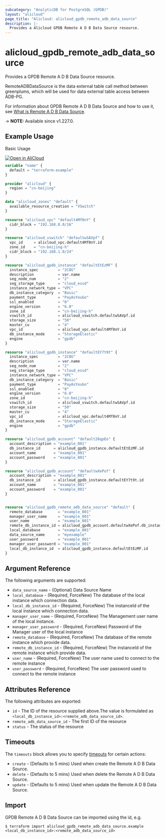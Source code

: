 ```yaml
---
subcategory: "AnalyticDB for PostgreSQL (GPDB)"
layout: "alicloud"
page_title: "Alicloud: alicloud_gpdb_remote_adb_data_source"
description: |-
  Provides a Alicloud GPDB Remote A D B Data Source resource.
---
```


# alicloud_gpdb_remote_adb_data_source

Provides a GPDB Remote A D B Data Source resource.

RemoteADBDataSource is the data external table call method between greenplums, which will be used for data external table access between ADB-PG.

For information about GPDB Remote A D B Data Source and how to use it, see [What is Remote A D B Data Source](https://www.alibabacloud.com/help/en/).

-> **NOTE:** Available since v1.227.0.

## Example Usage

Basic Usage

<div style="display: block;margin-bottom: 40px;"><div class="oics-button" style="float: right;position: absolute;margin-bottom: 10px;">
  <a href="https://api.aliyun.com/api-tools/terraform?resource=alicloud_gpdb_remote_adb_data_source&exampleId=29ccb4f3-21f7-217c-d64b-6ccddea267def0bb2562&activeTab=example&spm=docs.r.gpdb_remote_adb_data_source.0.29ccb4f321&intl_lang=EN_US" target="_blank">
    <img alt="Open in AliCloud" src="https://img.alicdn.com/imgextra/i1/O1CN01hjjqXv1uYUlY56FyX_!!6000000006049-55-tps-254-36.svg" style="max-height: 44px; max-width: 100%;">
  </a>
</div></div>

```terraform
variable "name" {
  default = "terraform-example"
}

provider "alicloud" {
  region = "cn-beijing"
}

data "alicloud_zones" "default" {
  available_resource_creation = "VSwitch"
}

resource "alicloud_vpc" "default4Mf0nY" {
  cidr_block = "192.168.0.0/16"
}

resource "alicloud_vswitch" "defaultwSAVpf" {
  vpc_id     = alicloud_vpc.default4Mf0nY.id
  zone_id    = "cn-beijing-h"
  cidr_block = "192.168.1.0/24"
}

resource "alicloud_gpdb_instance" "defaultEtEzMF" {
  instance_spec         = "2C8G"
  description           = var.name
  seg_node_num          = "2"
  seg_storage_type      = "cloud_essd"
  instance_network_type = "VPC"
  db_instance_category  = "Basic"
  payment_type          = "PayAsYouGo"
  ssl_enabled           = "0"
  engine_version        = "6.0"
  zone_id               = "cn-beijing-h"
  vswitch_id            = alicloud_vswitch.defaultwSAVpf.id
  storage_size          = "50"
  master_cu             = "4"
  vpc_id                = alicloud_vpc.default4Mf0nY.id
  db_instance_mode      = "StorageElastic"
  engine                = "gpdb"
}

resource "alicloud_gpdb_instance" "defaultEY7t9t" {
  instance_spec         = "2C8G"
  description           = var.name
  seg_node_num          = "2"
  seg_storage_type      = "cloud_essd"
  instance_network_type = "VPC"
  db_instance_category  = "Basic"
  payment_type          = "PayAsYouGo"
  ssl_enabled           = "0"
  engine_version        = "6.0"
  zone_id               = "cn-beijing-h"
  vswitch_id            = alicloud_vswitch.defaultwSAVpf.id
  storage_size          = "50"
  master_cu             = "4"
  vpc_id                = alicloud_vpc.default4Mf0nY.id
  db_instance_mode      = "StorageElastic"
  engine                = "gpdb"
}

resource "alicloud_gpdb_account" "default26qpEo" {
  account_description = "example_001"
  db_instance_id      = alicloud_gpdb_instance.defaultEtEzMF.id
  account_name        = "example_001"
  account_password    = "example_001"
}

resource "alicloud_gpdb_account" "defaultwXePof" {
  account_description = "example_001"
  db_instance_id      = alicloud_gpdb_instance.defaultEY7t9t.id
  account_name        = "example_001"
  account_password    = "example_001"
}


resource "alicloud_gpdb_remote_adb_data_source" "default" {
  remote_database       = "example_001"
  manager_user_name     = "example_001"
  user_name             = "example_001"
  remote_db_instance_id = alicloud_gpdb_account.defaultwXePof.db_instance_id
  local_database        = "example_001"
  data_source_name      = "myexample"
  user_password         = "example_001"
  manager_user_password = "example_001"
  local_db_instance_id  = alicloud_gpdb_instance.defaultEtEzMF.id
}
```

## Argument Reference

The following arguments are supported:
* `data_source_name` - (Optional) Data Source Name
* `local_database` - (Required, ForceNew) The database of the local instance which connection data.
* `local_db_instance_id` - (Required, ForceNew) The instanceId of the local instance which connection data.
* `manager_user_name` - (Required, ForceNew) The Management user name of the local instance.
* `manager_user_password` - (Required, ForceNew) Password of the Manager user of the local instance
* `remote_database` - (Required, ForceNew) The database of the remote instance which provide data.
* `remote_db_instance_id` - (Required, ForceNew) The instanceId of the remote instance which provide data.
* `user_name` - (Required, ForceNew) The user name used to connect to the remote instance
* `user_password` - (Required, ForceNew) The user password used to connect to the remote instance

## Attributes Reference

The following attributes are exported:
* `id` - The ID of the resource supplied above.The value is formulated as `<local_db_instance_id>:<remote_adb_data_source_id>`.
* `remote_adb_data_source_id` - The first ID of the resource
* `status` - The status of the resource

## Timeouts

The `timeouts` block allows you to specify [timeouts](https://www.terraform.io/docs/configuration-0-11/resources.html#timeouts) for certain actions:
* `create` - (Defaults to 5 mins) Used when create the Remote A D B Data Source.
* `delete` - (Defaults to 5 mins) Used when delete the Remote A D B Data Source.
* `update` - (Defaults to 5 mins) Used when update the Remote A D B Data Source.

## Import

GPDB Remote A D B Data Source can be imported using the id, e.g.

```shell
$ terraform import alicloud_gpdb_remote_adb_data_source.example <local_db_instance_id>:<remote_adb_data_source_id>
```